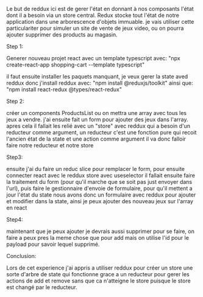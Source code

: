 Le but de reddux ici est de gerer l'état en donnant à nos composants l'état dont il a besoin via un store central.
Redux stocke tout l'état de notre application dans une arborescence d'objets immuable.
je vais utiliser cette particulariter pour simuler un site de vente de jeux video,
ou on pourra ajouter supprimer des products au magasin.

Step 1:

Generer nouveau projet react avec un template typescript avec: "npx create-react-app shopping-cart --template typescript"

il faut ensuite installer les paquets manquant, je veux gerer la state aved reddux donc j'install reddux avec: "npm install @reduxjs/toolkit" ainsi que: "npm install react-redux @types/react-redux"

Step 2:

créer un components ProductsList ou on mettra une array avec tous les jeux a vendre. j'ai ensuite fait un form pour ajouter des jeux dans l'array.
apres cela il fallait les relié avec un "store" avec reddux qui a besoin d'un reducteur comme argument,
un reducteur c'est une fonction pure qui recoit l'ancien état de la state et une action comme argument il va donc falloir faire notre reducteur et notre store

Step3:

ensuite j'ai du faire un reduc slice pour remplacer le form, pour ensuite connecter react avec le reddux store avec useselector
il fallait ensuite faire la traitement du form (pour qu'il marche que se soit pas just envoyer dans l'url),
puis faire le gestionnaire d'envoie de formulaire, pour qu'il mettent a jour l'état du state
nous avons donc un formulaire avec reddux pour ajouter et modifier dans la state, ainsi je peux ajouter des nouveau jeux sur l'array en react

Step4:

maintenant que je peux ajouter je devrais aussi supprimer pour se faire,
on faire a peux pres la meme chose que pour add mais on utilise l'id pour le payload pour savoir lequel supprimé.


Conclusion:

Lors de cet experience j'ai appris a utiliser reddux pour créer un store une sorte d'arbre de state qui fonctionne grace a un reducteur pour gerer les actions de add et remove
sans que ca n'atteigne le store puisque le store est changé par le reducteur.

